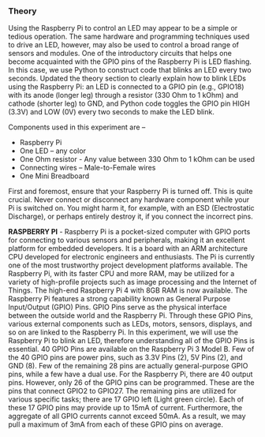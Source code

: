 ### Theory
Using the Raspberry Pi to control an LED may appear to be a simple or tedious operation. The same hardware and programming techniques used to drive an LED, however, may also be used to control a broad range of sensors and modules. One of the introductory circuits that helps one become acquainted with the GPIO pins of the Raspberry Pi is LED flashing. In this case, we use Python to construct code that blinks an LED every two seconds. Updated the theory section to clearly explain how to blink LEDs using the Raspberry Pi: an LED is connected to a GPIO pin (e.g., GPIO18) with its anode (longer leg) through a resistor (330 Ohm to 1 kOhm) and cathode (shorter leg) to GND, and Python code toggles the GPIO pin HIGH (3.3V) and LOW (0V) every two seconds to make the LED blink.

Components used in this experiment are – 

* Raspberry Pi
* One LED – any color
* One Ohm resistor - Any value between 330 Ohm to 1 kOhm can be used
* Connecting wires – Male-to-Female wires
* One Mini Breadboard

First and foremost, ensure that your Raspberry Pi is turned off. This is quite crucial. Never connect or disconnect any hardware component while your Pi is switched on. You might harm it, for example, with an ESD (Electrostatic Discharge), or perhaps entirely destroy it, if you connect the incorrect pins.

**RASPBERRY PI** - Raspberry Pi is a pocket-sized computer with GPIO ports for connecting to various sensors and peripherals, making it an excellent platform for embedded developers. It is a board with an ARM architecture CPU developed for electronic engineers and enthusiasts. The Pi is currently one of the most trustworthy project development platforms available. The Raspberry Pi, with its faster CPU and more RAM, may be utilized for a variety of high-profile projects such as image processing and the Internet of Things. The high-end Raspberry Pi 4 with 8GB RAM is now available. 
The Raspberry Pi features a strong capability known as General Purpose Input/Output (GPIO) Pins. GPIO Pins serve as the physical interface between the outside world and the Raspberry Pi. Through these GPIO Pins, various external components such as LEDs, motors, sensors, displays, and so on are linked to the Raspberry Pi. In this experiment, we will use the Raspberry Pi to blink an LED, therefore understanding all of the GPIO Pins is essential.
40 GPIO Pins are available on the Raspberry Pi 3 Model B. Few of the 40 GPIO pins are power pins, such as 3.3V Pins (2), 5V Pins (2), and GND (8). Few of the remaining 28 pins are actually general-purpose GPIO pins, while a few have a dual use. For the Raspberry Pi, there are 40 output pins. However, only 26 of the GPIO pins can be programmed. These are the pins that connect GPIO2 to GPIO27. The remaining pins are utilized for various specific tasks; there are 17 GPIO left (Light green circle). Each of these 17 GPIO pins may provide up to 15mA of current. Furthermore, the aggregate of all GPIO currents cannot exceed 50mA. As a result, we may pull a maximum of 3mA from each of these GPIO pins on average.